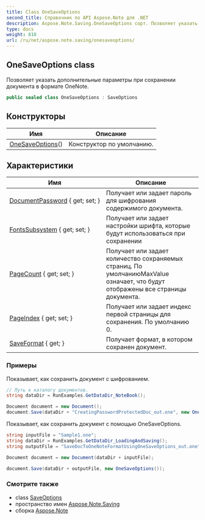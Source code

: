 ```yaml
---
title: Class OneSaveOptions
second_title: Справочник по API Aspose.Note для .NET
description: Aspose.Note.Saving.OneSaveOptions сорт. Позволяет указать дополнительные параметры при сохранении документа в формате OneNote.
type: docs
weight: 810
url: /ru/net/aspose.note.saving/onesaveoptions/
---
```

## OneSaveOptions class

Позволяет указать дополнительные параметры при сохранении документа в формате OneNote.

```csharp
public sealed class OneSaveOptions : SaveOptions
```

## Конструкторы

| Имя | Описание |
| --- | --- |
| [OneSaveOptions](onesaveoptions/)() | Конструктор по умолчанию. |

## Характеристики

| Имя | Описание |
| --- | --- |
| [DocumentPassword](../../aspose.note.saving/onesaveoptions/documentpassword/) { get; set; } | Получает или задает пароль для шифрования содержимого документа. |
| [FontsSubsystem](../../aspose.note.saving/saveoptions/fontssubsystem/) { get; set; } | Получает или задает настройки шрифта, которые будут использоваться при сохранении |
| [PageCount](../../aspose.note.saving/saveoptions/pagecount/) { get; set; } | Получает или задает количество сохраняемых страниц. По умолчаниюMaxValue означает, что будут отображены все страницы документа. |
| [PageIndex](../../aspose.note.saving/saveoptions/pageindex/) { get; set; } | Получает или задает индекс первой страницы для сохранения. По умолчанию 0. |
| [SaveFormat](../../aspose.note.saving/saveoptions/saveformat/) { get; } | Получает формат, в котором сохранен документ. |

### Примеры

Показывает, как сохранить документ с шифрованием.

```csharp
// Путь к каталогу документов.
string dataDir = RunExamples.GetDataDir_NoteBook();

Document document = new Document();
document.Save(dataDir + "CreatingPasswordProtectedDoc_out.one", new OneSaveOptions() { DocumentPassword = "pass" });
```

Показывает, как сохранить документ с помощью OneSaveOptions.

```csharp
string inputFile = "Sample1.one";
string dataDir = RunExamples.GetDataDir_LoadingAndSaving();
string outputFile = "SaveDocToOneNoteFormatUsingOneSaveOptions_out.one";

Document document = new Document(dataDir + inputFile);

document.Save(dataDir + outputFile, new OneSaveOptions());
```

### Смотрите также

* class [SaveOptions](../saveoptions/)
* пространство имен [Aspose.Note.Saving](../../aspose.note.saving/)
* сборка [Aspose.Note](../../)


